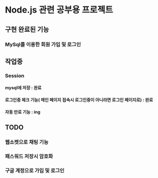 # Node.js 관련 공부용 프로젝트

## 구현 완료된 기능
### MySql를 이용한 회원 가입 및 로그인

## 작업중
### Session
#### mysql에 저장 : 완료 
#### 로그인중 체크 기능( 메인 페이지 접속시 로그인중이 아니라면 로그인 페이지로) : 완료
#### 자동 만료 기능 : ing

## TODO
### 웹소켓으로 채팅 기능
### 패스워드 저장시 암호화
### 구글 계정으로 가입 및 로그인